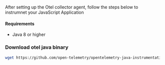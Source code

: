 After setting up the Otel collector agent, follow the steps below to instrumnet your JavaScript Application

#### Requirements
- Java 8 or higher

### Download otel java binary

```bash
wget https://github.com/open-telemetry/opentelemetry-java-instrumentation/releases/latest/download/opentelemetry-javaagent.jar
```
